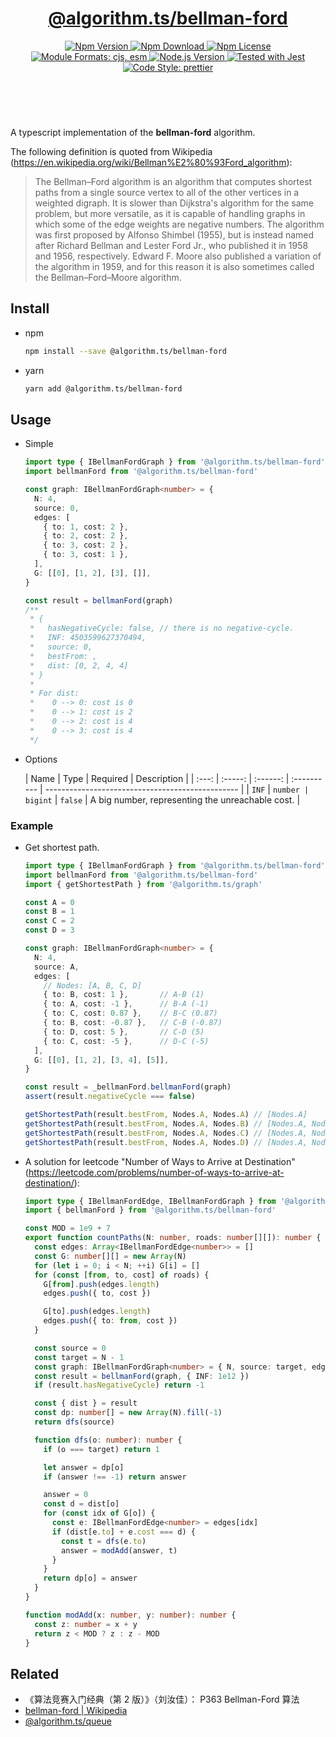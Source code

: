 <header>
  <h1 align="center">
    <a href="https://github.com/guanghechen/algorithm.ts/tree/@algorithm.ts/bellman-ford@4.0.4/packages/bellman-ford#readme">@algorithm.ts/bellman-ford</a>
  </h1>
  <div align="center">
    <a href="https://www.npmjs.com/package/@algorithm.ts/bellman-ford">
      <img
        alt="Npm Version"
        src="https://img.shields.io/npm/v/@algorithm.ts/bellman-ford.svg"
      />
    </a>
    <a href="https://www.npmjs.com/package/@algorithm.ts/bellman-ford">
      <img
        alt="Npm Download"
        src="https://img.shields.io/npm/dm/@algorithm.ts/bellman-ford.svg"
      />
    </a>
    <a href="https://www.npmjs.com/package/@algorithm.ts/bellman-ford">
      <img
        alt="Npm License"
        src="https://img.shields.io/npm/l/@algorithm.ts/bellman-ford.svg"
      />
    </a>
    <a href="#install">
      <img
        alt="Module Formats: cjs, esm"
        src="https://img.shields.io/badge/module_formats-cjs%2C%20esm-green.svg"
      />
    </a>
    <a href="https://github.com/nodejs/node">
      <img
        alt="Node.js Version"
        src="https://img.shields.io/node/v/@algorithm.ts/bellman-ford"
      />
    </a>
    <a href="https://github.com/facebook/jest">
      <img
        alt="Tested with Jest"
        src="https://img.shields.io/badge/tested_with-jest-9c465e.svg"
      />
    </a>
    <a href="https://github.com/prettier/prettier">
      <img
        alt="Code Style: prettier"
        src="https://img.shields.io/badge/code_style-prettier-ff69b4.svg?style=flat-square"
      />
    </a>
  </div>
</header>
<br/>

A typescript implementation of the **bellman-ford** algorithm.

The following definition is quoted from Wikipedia
(https://en.wikipedia.org/wiki/Bellman%E2%80%93Ford_algorithm):

> The Bellman–Ford algorithm is an algorithm that computes shortest paths from a single source
> vertex to all of the other vertices in a weighted digraph. It is slower than Dijkstra's algorithm
> for the same problem, but more versatile, as it is capable of handling graphs in which some of the
> edge weights are negative numbers. The algorithm was first proposed by Alfonso Shimbel (1955), but
> is instead named after Richard Bellman and Lester Ford Jr., who published it in 1958 and 1956,
> respectively. Edward F. Moore also published a variation of the algorithm in 1959, and for this
> reason it is also sometimes called the Bellman–Ford–Moore algorithm.

## Install

- npm

  ```bash
  npm install --save @algorithm.ts/bellman-ford
  ```

- yarn

  ```bash
  yarn add @algorithm.ts/bellman-ford
  ```

## Usage

- Simple

  ```typescript
  import type { IBellmanFordGraph } from '@algorithm.ts/bellman-ford'
  import bellmanFord from '@algorithm.ts/bellman-ford'

  const graph: IBellmanFordGraph<number> = {
    N: 4,
    source: 0,
    edges: [
      { to: 1, cost: 2 },
      { to: 2, cost: 2 },
      { to: 3, cost: 2 },
      { to: 3, cost: 1 },
    ],
    G: [[0], [1, 2], [3], []],
  }

  const result = bellmanFord(graph)
  /**
   * {
   *   hasNegativeCycle: false, // there is no negative-cycle.
   *   INF: 4503599627370494,
   *   source: 0,
   *   bestFrom: ,
   *   dist: [0, 2, 4, 4]
   * }
   *
   * For dist:
   *    0 --> 0: cost is 0
   *    0 --> 1: cost is 2
   *    0 --> 2: cost is 4
   *    0 --> 3: cost is 4
   */
  ```

- Options

  | Name  |  Type   | Required | Description |
  | :---: | :-----: | :------: | :---------- | ------------------------------------------------ |
  | `INF` | `number | bigint`  | `false`     | A big number, representing the unreachable cost. |

### Example

- Get shortest path.

  ```typescript
  import type { IBellmanFordGraph } from '@algorithm.ts/bellman-ford'
  import bellmanFord from '@algorithm.ts/bellman-ford'
  import { getShortestPath } from '@algorithm.ts/graph'

  const A = 0
  const B = 1
  const C = 2
  const D = 3

  const graph: IBellmanFordGraph<number> = {
    N: 4,
    source: A,
    edges: [
      // Nodes: [A, B, C, D]
      { to: B, cost: 1 },       // A-B (1)
      { to: A, cost: -1 },      // B-A (-1)
      { to: C, cost: 0.87 },    // B-C (0.87)
      { to: B, cost: -0.87 },   // C-B (-0.87)
      { to: D, cost: 5 },       // C-D (5)
      { to: C, cost: -5 },      // D-C (-5)
    ],
    G: [[0], [1, 2], [3, 4], [5]],
  }

  const result = _bellmanFord.bellmanFord(graph)
  assert(result.negativeCycle === false)

  getShortestPath(result.bestFrom, Nodes.A, Nodes.A) // [Nodes.A]
  getShortestPath(result.bestFrom, Nodes.A, Nodes.B) // [Nodes.A, Nodes.B]
  getShortestPath(result.bestFrom, Nodes.A, Nodes.C) // [Nodes.A, Nodes.B, Nodes.C]
  getShortestPath(result.bestFrom, Nodes.A, Nodes.D) // [Nodes.A, Nodes.B, Nodes.C, Nodes.D])
  ```

- A solution for leetcode "Number of Ways to Arrive at Destination"
  (https://leetcode.com/problems/number-of-ways-to-arrive-at-destination/):

  ```typescript
  import type { IBellmanFordEdge, IBellmanFordGraph } from '@algorithm.ts/bellman-ford'
  import { bellmanFord } from '@algorithm.ts/bellman-ford'

  const MOD = 1e9 + 7
  export function countPaths(N: number, roads: number[][]): number {
    const edges: Array<IBellmanFordEdge<number>> = []
    const G: number[][] = new Array(N)
    for (let i = 0; i < N; ++i) G[i] = []
    for (const [from, to, cost] of roads) {
      G[from].push(edges.length)
      edges.push({ to, cost })

      G[to].push(edges.length)
      edges.push({ to: from, cost })
    }

    const source = 0
    const target = N - 1
    const graph: IBellmanFordGraph<number> = { N, source: target, edges, G }
    const result = bellmanFord(graph, { INF: 1e12 })
    if (result.hasNegativeCycle) return -1

    const { dist } = result
    const dp: number[] = new Array(N).fill(-1)
    return dfs(source)

    function dfs(o: number): number {
      if (o === target) return 1

      let answer = dp[o]
      if (answer !== -1) return answer

      answer = 0
      const d = dist[o]
      for (const idx of G[o]) {
        const e: IBellmanFordEdge<number> = edges[idx]
        if (dist[e.to] + e.cost === d) {
          const t = dfs(e.to)
          answer = modAdd(answer, t)
        }
      }
      return dp[o] = answer
    }
  }

  function modAdd(x: number, y: number): number {
    const z: number = x + y
    return z < MOD ? z : z - MOD
  }
  ```

## Related

- 《算法竞赛入门经典（第 2 版）》（刘汝佳）： P363 Bellman-Ford 算法
- [bellman-ford | Wikipedia][wikipedia-bellman-ford]
- [@algorithm.ts/queue][]

[homepage]:
  https://github.com/guanghechen/algorithm.ts/tree/@algorithm.ts/bellman-ford@4.0.4/packages/bellman-ford#readme
[wikipedia-bellman-ford]: https://en.wikipedia.org/wiki/Bellman%E2%80%93Ford_algorithm
[@algorithm.ts/queue]:
  https://github.com/guanghechen/algorithm.ts/tree/@algorithm.ts/queue@4.0.4/packages/queue
